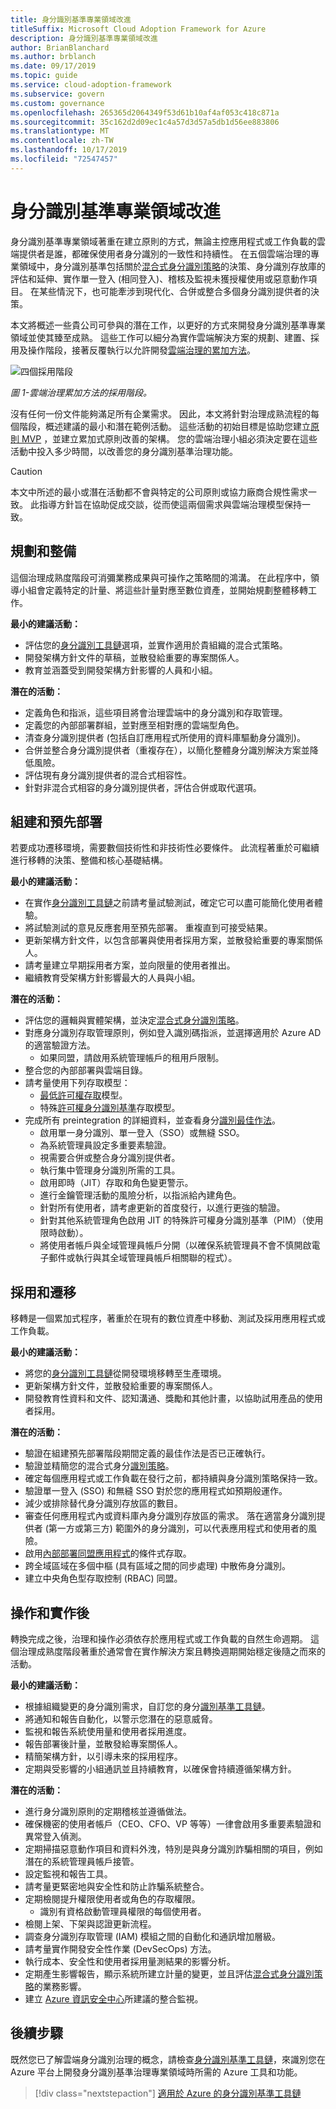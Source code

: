 ```yaml
---
title: 身分識別基準專業領域改進
titleSuffix: Microsoft Cloud Adoption Framework for Azure
description: 身分識別基準專業領域改進
author: BrianBlanchard
ms.author: brblanch
ms.date: 09/17/2019
ms.topic: guide
ms.service: cloud-adoption-framework
ms.subservice: govern
ms.custom: governance
ms.openlocfilehash: 265365d2064349f53d61b10af4af053c418c871a
ms.sourcegitcommit: 35c162d2d09ec1c4a57d3d57a5db1d56ee883806
ms.translationtype: MT
ms.contentlocale: zh-TW
ms.lasthandoff: 10/17/2019
ms.locfileid: "72547457"
---
```

# <a name="identity-baseline-discipline-improvement"></a>身分識別基準專業領域改進

身分識別基準專業領域著重在建立原則的方式，無論主控應用程式或工作負載的雲端提供者是誰，都確保使用者身分識別的一致性和持續性。 在五個雲端治理的專業領域中，身分識別基準包括關於[混合式身分識別策略](../../decision-guides/identity/index.md)的決策、身分識別存放庫的評估和延伸、實作單一登入 (相同登入)、稽核及監視未獲授權使用或惡意動作項目。 在某些情況下，也可能牽涉到現代化、合併或整合多個身分識別提供者的決策。

本文將概述一些貴公司可參與的潛在工作，以更好的方式來開發身分識別基準專業領域並使其臻至成熟。 這些工作可以細分為實作雲端解決方案的規劃、建置、採用及操作階段，接著反覆執行以允許開發[雲端治理的累加方法](../guides/index.md#an-incremental-approach-to-cloud-governance)。

![四個採用階段](../../_images/govern/adoption-phases.png)

*圖 1-雲端治理累加方法的採用階段。*

沒有任何一份文件能夠滿足所有企業需求。 因此，本文將針對治理成熟流程的每個階段，概述建議的最小和潛在範例活動。 這些活動的初始目標是協助您建立[原則 MVP](../guides/index.md#an-incremental-approach-to-cloud-governance) ，並建立累加式原則改善的架構。 您的雲端治理小組必須決定要在這些活動中投入多少時間，以改善您的身分識別基準治理功能。

> [!CAUTION]
> 本文中所述的最小或潛在活動都不會與特定的公司原則或協力廠商合規性需求一致。 此指導方針旨在協助促成交談，從而使這兩個需求與雲端治理模型保持一致。

## <a name="planning-and-readiness"></a>規劃和整備

這個治理成熟度階段可消彌業務成果與可操作之策略間的鴻溝。 在此程序中，領導小組會定義特定的計量、將這些計量對應至數位資產，並開始規劃整體移轉工作。

**最小的建議活動：**

- 評估您的[身分識別工具鏈](./toolchain.md)選項，並實作適用於貴組織的混合式策略。
- 開發架構方針文件的草稿，並散發給重要的專案關係人。
- 教育並涵蓋受到開發架構方針影響的人員和小組。

**潛在的活動：**

- 定義角色和指派，這些項目將會治理雲端中的身分識別和存取管理。
- 定義您的內部部署群組，並對應至相對應的雲端型角色。
- 清查身分識別提供者 (包括自訂應用程式所使用的資料庫驅動身分識別)。
- 合併並整合身分識別提供者（重複存在），以簡化整體身分識別解決方案並降低風險。
- 評估現有身分識別提供者的混合式相容性。
- 針對非混合式相容的身分識別提供者，評估合併或取代選項。

## <a name="build-and-predeployment"></a>組建和預先部署

若要成功遷移環境，需要數個技術性和非技術性必要條件。 此流程著重於可繼續進行移轉的決策、整備和核心基礎結構。

**最小的建議活動：**

- 在實作[身分識別工具鏈](./toolchain.md)之前請考量試驗測試，確定它可以盡可能簡化使用者體驗。
- 將試驗測試的意見反應套用至預先部署。 重複直到可接受結果。
- 更新架構方針文件，以包含部署與使用者採用方案，並散發給重要的專案關係人。
- 請考量建立早期採用者方案，並向限量的使用者推出。
- 繼續教育受架構方針影響最大的人員與小組。

**潛在的活動：**

- 評估您的邏輯與實體架構，並決定[混合式身分識別策略](../../decision-guides/identity/index.md)。
- 對應身分識別存取管理原則，例如登入識別碼指派，並選擇適用於 Azure AD 的適當驗證方法。
  - 如果同盟，請啟用系統管理帳戶的租用戶限制。
- 整合您的內部部署與雲端目錄。
- 請考量使用下列存取模型：
  - [最低許可權存取](https://docs.microsoft.com/windows-server/identity/ad-ds/plan/security-best-practices/implementing-least-privilege-administrative-models)模型。
  - 特殊[許可權身分識別基準](https://docs.microsoft.com/azure/active-directory/privileged-identity-management/pim-configure)存取模型。
- 完成所有 preintegration 的詳細資料，並查看身分[識別最佳作法](https://docs.microsoft.com/azure/security/azure-security-identity-management-best-practices)。
  - 啟用單一身分識別、單一登入（SSO）或無縫 SSO。
  - 為系統管理員設定多重要素驗證。
  - 視需要合併或整合身分識別提供者。
  - 執行集中管理身分識別所需的工具。
  - 啟用即時（JIT）存取和角色變更警示。
  - 進行金鑰管理活動的風險分析，以指派給內建角色。
  - 針對所有使用者，請考慮更新的首度發行，以進行更強的驗證。
  - 針對其他系統管理角色啟用 JIT 的特殊許可權身分識別基準（PIM）（使用限時啟動）。
  - 將使用者帳戶與全域管理員帳戶分開（以確保系統管理員不會不慎開啟電子郵件或執行與其全域管理員帳戶相關聯的程式）。

## <a name="adopt-and-migrate"></a>採用和遷移

移轉是一個累加式程序，著重於在現有的數位資產中移動、測試及採用應用程式或工作負載。

**最小的建議活動：**

- 將您的[身分識別工具鏈](./toolchain.md)從開發環境移轉至生產環境。
- 更新架構方針文件，並散發給重要的專案關係人。
- 開發教育性資料和文件、認知溝通、獎勵和其他計畫，以協助試用產品的使用者採用。

**潛在的活動：**

- 驗證在組建預先部署階段期間定義的最佳作法是否已正確執行。
- 驗證並精簡您的混合式身分[識別策略](../../decision-guides/identity/index.md)。
- 確定每個應用程式或工作負載在發行之前，都持續與身分識別策略保持一致。
- 驗證單一登入 (SSO) 和無縫 SSO 對於您的應用程式如預期般運作。
- 減少或排除替代身分識別存放區的數目。
- 審查任何應用程式內或資料庫內身分識別存放區的需求。 落在適當身分識別提供者 (第一方或第三方) 範圍外的身分識別，可以代表應用程式和使用者的風險。
- 啟用[內部部署同盟應用程式](https://docs.microsoft.com/azure/active-directory/active-directory-device-registration-on-premises-setup)的條件式存取。
- 跨全域區域在多個中樞 (具有區域之間的同步處理) 中散佈身分識別。
- 建立中央角色型存取控制 (RBAC) 同盟。

## <a name="operate-and-post-implementation"></a>操作和實作後

轉換完成之後，治理和操作必須依存於應用程式或工作負載的自然生命週期。 這個治理成熟度階段著重於通常會在實作解決方案且轉換週期開始穩定後隨之而來的活動。

**最小的建議活動：**

- 根據組織變更的身分識別需求，自訂您的身分[識別基準工具鏈](./toolchain.md)。
- 將通知和報告自動化，以警示您潛在的惡意威脅。
- 監視和報告系統使用量和使用者採用進度。
- 報告部署後計量，並散發給專案關係人。
- 精簡架構方針，以引導未來的採用程序。
- 定期與受影響的小組通訊並且持續教育，以確保會持續遵循架構方針。

**潛在的活動：**

- 進行身分識別原則的定期稽核並遵循做法。
- 確保機密的使用者帳戶（CEO、CFO、VP 等等）一律會啟用多重要素驗證和異常登入偵測。
- 定期掃描惡意動作項目和資料外洩，特別是與身分識別詐騙相關的項目，例如潛在的系統管理員帳戶接管。
- 設定監視和報告工具。
- 請考量更緊密地與安全性和防止詐騙系統整合。
- 定期檢閱提升權限使用者或角色的存取權限。
  - 識別有資格啟動管理員權限的每個使用者。
- 檢閱上架、下架與認證更新流程。
- 調查身分識別存取管理 (IAM) 模組之間的自動化和通訊增加層級。
- 請考量實作開發安全性作業 (DevSecOps) 方法。
- 執行成本、安全性和使用者採用量測結果的影響分析。
- 定期產生影響報告，顯示系統所建立計量的變更，並且評估[混合式身分識別策略](../../decision-guides/identity/index.md)的業務影響。
- 建立 [Azure 資訊安全中心](https://docs.microsoft.com/azure/security-center/security-center-intro)所建議的整合監視。

## <a name="next-steps"></a>後續步驟

既然您已了解雲端身分識別治理的概念，請檢查[身分識別基準工具鏈](./toolchain.md)，來識別您在 Azure 平台上開發身分識別基準治理專業領域時所需的 Azure 工具和功能。

> [!div class="nextstepaction"]
> [適用於 Azure 的身分識別基準工具鏈](./toolchain.md)
